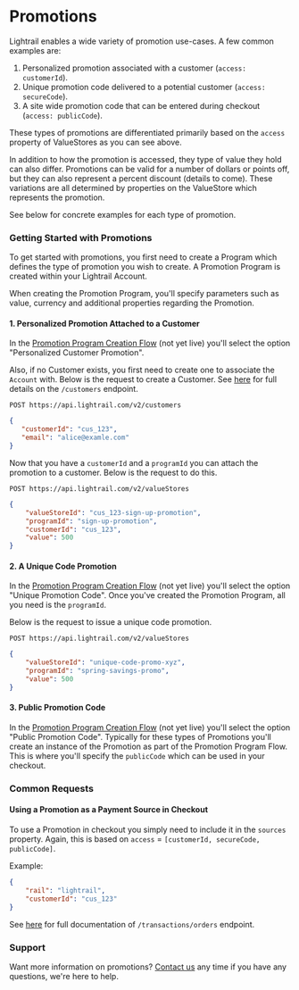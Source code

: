 # Promotions
Lightrail enables a wide variety of promotion use-cases. A few common examples are:
 1. Personalized promotion associated with a customer (`access: customerId`).  
 2. Unique promotion code delivered to a potential customer (`access: secureCode`).  
 3. A site wide promotion code that can be entered during checkout (`access: publicCode`).
 
These types of promotions are differentiated primarily based on the `access` property of ValueStores as you can see above. 

In addition to how the promotion is accessed, they type of value they hold can also differ. 
Promotions can be valid for a number of dollars or points off, but they can also represent a percent discount (details to come).
These variations are all determined by properties on the ValueStore which represents the promotion.

See below for concrete examples for each type of promotion. 

### Getting Started with Promotions
To get started with promotions, you first need to create a Program which defines the type of promotion you wish to create.
A Promotion Program is created within your Lightrail Account. 

When creating the Promotion Program, you'll specify parameters such as value, currency and additional properties regarding the Promotion.

#### 1. Personalized Promotion Attached to a Customer
In the [Promotion Program Creation Flow](www.lightrail.com) (not yet live) you'll select the option "Personalized Customer Promotion". 

Also, if no Customer exists, you first need to create one to associate the `Account` with. Below is the request to create a Customer. 
See [here](https://lightrailapi.docs.apiary.io/#reference/0/customers/create-customer) for full details on the `/customers` endpoint. 

`POST https://api.lightrail.com/v2/customers`
```json
{
   "customerId": "cus_123",
   "email": "alice@examle.com"
}
```

Now that you have a `customerId` and a `programId` you can attach the promotion to a customer. Below is the request to do this.

`POST https://api.lightrail.com/v2/valueStores`
```json
{
    "valueStoreId": "cus_123-sign-up-promotion",
    "programId": "sign-up-promotion",
    "customerId": "cus_123",
    "value": 500
}
``` 

#### 2. A Unique Code Promotion 
In the [Promotion Program Creation Flow](www.lightrail.com) (not yet live) you'll select the option "Unique Promotion Code". Once you've created the Promotion Program, all you need is the `programId`. 

Below is the request to issue a unique code promotion.

`POST https://api.lightrail.com/v2/valueStores`
```json
{
    "valueStoreId": "unique-code-promo-xyz",
    "programId": "spring-savings-promo",
    "value": 500
}
```  

#### 3. Public Promotion Code
In the [Promotion Program Creation Flow](www.lightrail.com) (not yet live) you'll select the option "Public Promotion Code". 
Typically for these types of Promotions you'll create an instance of the Promotion as part of the Promotion Program Flow. 
This is where you'll specify the `publicCode` which can be used in your checkout. 

### Common Requests 

#### Using a Promotion as a Payment Source in Checkout
To use a Promotion in checkout you simply need to include it in the `sources` property. Again, this is based on `access` = `[customerId, secureCode, publicCode]`.   

Example:
```json
{
    "rail": "lightrail",
    "customerId": "cus_123"
}
```

See [here](https://lightrailapi.docs.apiary.io/#reference/0/transactions/process-an-order) for full documentation of `/transactions/orders` endpoint.

### Support
Want more information on promotions? [Contact us](mailto:hello@lightrail.com) any time if you have any questions, we're here to help. 
